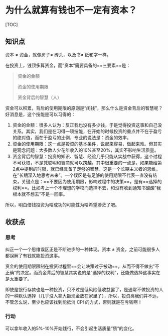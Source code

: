 # 为什么就算有钱也不一定有资本？

[TOC]

## 知识点

资本 $\neq$ 资金，就像房子$\neq$ 砖头，以及书$\neq$ 纸和字一样。

在投资上，钱顶多算资金，而”资本”需要具备的==三要素==是：

> 资金的金额
>
> 资金的使用期限
>
> 资金背后的智慧（人）

资金可以积累，背后的使用期限的原则是”闲钱”，那么什么是资金背后的智慧呢？好消息是，这个技能是可以习得的：

1. 资金的金额：很多人认为：反正我也没有多少钱，于是觉得投资这事和自己没关系。其实，我们是在习得一项技能，在开始的时候投资的重点并不在于盈亏的绝对值，而在于盈亏的比例，专业的说法是：资金的效率。
2. 资金的使用期限：这一点是投资的基本条件，说起来容易，做起来难。但其实是观念问题：大多数人少花年收入的10%甚至20%，其实不影响生活质量。
3. 资金背后的智慧：投资的知识、智慧、经验几乎只能从实战中获得，这个过程不可获取，不是凭聪明和智商就可以跨越。其中很重要的一点是，如果能给第2点中提到的时限，就已经具备了足够的智慧，这是一个长期主义者的思维，在”长期深入地思考未来”。一个误区是有足够的使用期限不代表一直没有结束，关键点是：==不要因为使用期限，影响过程中的决策==，是有==选择的权利==。比如考上一个不理想的学校而选择不去，和没有收到通知书酸酸”我根本就不想去”不是一回事。

所以，明白借钱投资为啥成功的可能性为啥希望渺茫了吧。

## 收获点

### 思考

纠正一个一个思维误区正是不断进步的一种体现。资本 $\neq$ 资金，之前可能很多人都误解了有钱就能投资这事。

资金的使用期限限制在投资过程里==会让决策过于被动==，从而不得不做出”不正确”的决定。而资金背后的智慧其实说的是”选择的权利”，还能做选择这事实在是太重要了。

即使是银行存款也是一种投资，只不过是低风险低收益罢了，是通常不做投资的人的一种默认选择（几乎没人拿大额现金放在家里了），所以，投资离我们并不远，不管怎么说，至少也应该找到能抵消 CPI 的方式，否则就是在亏钱啊！

### 行动

可以拿年收入的5%-10%开始践行，不会引起生活质量”质”的变化。